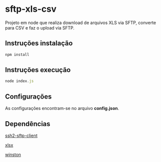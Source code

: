 # sftp-xls-csv

Projeto em node que realiza download de arquivos XLS via SFTP, converte para CSV e faz o upload via SFTP.

## Instruções instalação

```js
npm install
```

## Instruções execução

```js
node index.js
```

## Configurações

As configurações encontram-se no arquivo **config.json**.

## Dependências

[ssh2-sftp-client](https://github.com/theophilusx/ssh2-sftp-client)

[xlsx](https://github.com/mgcrea/node-xlsx)

[winston](https://github.com/winstonjs/winston)
